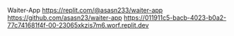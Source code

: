 Waiter-App
https://replit.com/@asasn233/waiter-app
https://github.com/asasn23/waiter-app
https://011911c5-bacb-4023-b0a2-77c741681f4f-00-23065xkzis7m6.worf.replit.dev
